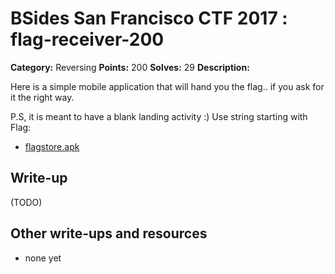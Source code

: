 # BSides San Francisco CTF 2017 : flag-receiver-200

**Category:** Reversing
**Points:** 200
**Solves:** 29
**Description:**

Here is a simple mobile application that will hand you the flag.. if you ask for it the right way.

P.S, it is meant to have a blank landing activity :) Use string starting with Flag:

* [flagstore.apk](flagstore.apk)

## Write-up

(TODO)

## Other write-ups and resources

* none yet

